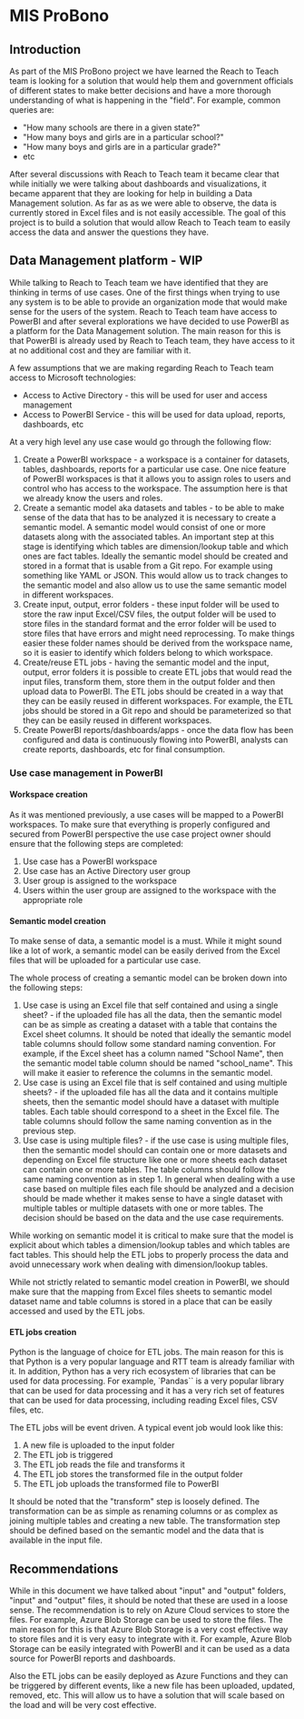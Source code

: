 # MIS ProBono

## Introduction
As part of the MIS ProBono project we have learned the Reach to Teach team is looking for a solution that would help them and government officials of different states to make better decisions and have a more thorough understanding of what is happening in the "field". For example, common queries are:
- "How many schools are there in a given state?"
- "How many boys and girls are in a particular school?"
- "How many boys and girls are in a particular grade?"
- etc

After several discussions with Reach to Teach team it became clear that while initially we were talking about dashboards and visualizations, it became apparent that they are looking for help in building a Data Management solution. As far as as we were able to observe, the data is currently stored in Excel files and is not easily accessible. The goal of this project is to build a solution that would allow Reach to Teach team to easily access the data and answer the questions they have.

## Data Management platform - WIP
While talking to Reach to Teach team we have identified that they are thinking in terms of use cases. One of the first things when trying to use any system is to be able to provide an organization mode that would make sense for the users of the system. Reach to Teach team have access to PowerBI and after several explorations we have decided to use PowerBI as a platform for the Data Management solution. The main reason for this is that PowerBI is already used by Reach to Teach team, they have access to it at no additional cost and they are familiar with it.

A few assumptions that we are making regarding Reach to Teach team access to Microsoft technologies:
- Access to Active Directory - this will be used for user and access management
- Access to PowerBI Service - this will be used for data upload, reports, dashboards, etc

At a very high level any use case would go through the following flow:
1. Create a PowerBI workspace - a workspace is a container for datasets, tables, dashboards, reports for a particular use case. One nice feature of PowerBI workspaces is that it allows you to assign roles to users and control who has access to the workspace. The assumption here is that we already know the users and roles.
2. Create a semantic model aka datasets and tables - to be able to make sense of the data that has to be analyzed it is necessary to create a semantic model. A semantic model would consist of one or more datasets along with the associated tables. An important step at this stage is identifying which tables are dimension/lookup table and which ones are fact tables. Ideally the semantic model should be created and stored in a format that is usable from a Git repo. For example using something like YAML or JSON. This would allow us to track changes to the semantic model and also allow us to use the same semantic model in different workspaces.
3. Create input, output, error folders - these input folder will be used to store the raw input Excel/CSV files, the output folder will be used to store files in the standard format and the error folder will be used to store files that have errors and might need reprocessing. To make things easier these folder names should be derived from the workspace name, so it is easier to identify which folders belong to which workspace.
4. Create/reuse ETL jobs - having the semantic model and the input, output, error folders it is possible to create ETL jobs that would read the input files, transform them, store them in the output folder and then upload data to PowerBI. The ETL jobs should be created in a way that they can be easily reused in different workspaces. For example, the ETL jobs should be stored in a Git repo and should be parameterized so that they can be easily reused in different workspaces.
5. Create PowerBI reports/dashboards/apps - once the data flow has been configured and data is continuously flowing into PowerBI, analysts can create reports, dashboards, etc for final consumption.

### Use case management in PowerBI

#### Workspace creation
As it was mentioned previously, a use cases will be mapped to a PowerBI workspaces. To make sure that everything is properly configured and secured from PowerBI perspective the use case project owner should ensure that the following steps are completed:
1. Use case has a PowerBI workspace
2. Use case has an Active Directory user group
3. User group is assigned to the workspace
4. Users within the user group are assigned to the workspace with the appropriate role

#### Semantic model creation
To make sense of data, a semantic model is a must. While it might sound like a lot of work, a semantic model can be easily derived from the Excel files that will be uploaded for a particular use case.

The whole process of creating a semantic model can be broken down into the following steps:
1. Use case is using an Excel file that self contained and using a single sheet? - if the uploaded file has all the data, then the semantic model can be as simple as creating a dataset with a table that contains the Excel sheet columns. It should be noted that ideally the semantic model table columns should follow some standard naming convention. For example, if the Excel sheet has a column named "School Name", then the semantic model table column should be named "school_name". This will make it easier to reference the columns in the semantic model.
2. Use case is using an Excel file that is self contained and using multiple sheets? - if the uploaded file has all the data and it contains multiple sheets, then the semantic model should have a dataset with multiple tables. Each table should correspond to a sheet in the Excel file. The table columns should follow the same naming convention as in the previous step.
3. Use case is using multiple files? - if the use case is using multiple files, then the semantic model should can contain one or more datasets and depending on Excel file structure like one or more sheets each dataset can contain one or more tables. The table columns should follow the same naming convention as in step 1. In general when dealing with a use case based on multiple files each file should be analyzed and a decision should be made whether it makes sense to have a single dataset with multiple tables or multiple datasets with one or more tables. The decision should be based on the data and the use case requirements.

While working on semantic model it is critical to make sure that the model is explicit about which tables a dimension/lookup tables and which tables are fact tables. This should help the ETL jobs to properly process the data and avoid unnecessary work when dealing with dimension/lookup tables.

While not strictly related to semantic model creation in PowerBI, we should make sure that the mapping from Excel files sheets to semantic model dataset name and table columns is stored in a place that can be easily accessed and used by the ETL jobs.

#### ETL jobs creation
Python is the language of choice for ETL jobs. The main reason for this is that Python is a very popular language and RTT team is already familiar with it. In addition, Python has a very rich ecosystem of libraries that can be used for data processing. For example, `Pandas`` is a very popular library that can be used for data processing and it has a very rich set of features that can be used for data processing, including reading Excel files, CSV files, etc.

The ETL jobs will be event driven. A typical event job would look like this:
1. A new file is uploaded to the input folder
2. The ETL job is triggered
3. The ETL job reads the file and transforms it
4. The ETL job stores the transformed file in the output folder
5. The ETL job uploads the transformed file to PowerBI

It should be noted that the "transform" step is loosely defined. The transformation can be as simple as renaming columns or as complex as joining multiple tables and creating a new table. The transformation step should be defined based on the semantic model and the data that is available in the input file.

## Recommendations
While in this document we have talked about "input" and "output" folders, "input" and "output" files, it should be noted that these are used in a loose sense. The recommendation is to rely on Azure Cloud services to store the files. For example, Azure Blob Storage can be used to store the files. The main reason for this is that Azure Blob Storage is a very cost effective way to store files and it is very easy to integrate with it. For example, Azure Blob Storage can be easily integrated with PowerBI and it can be used as a data source for PowerBI reports and dashboards.

Also the ETL jobs can be easily deployed as Azure Functions and they can be triggered by different events, like a new file has been uploaded, updated, removed, etc. This will allow us to have a solution that will scale based on the load and will be very cost effective.
